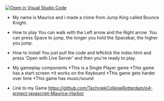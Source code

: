 [![Open in Visual Studio Code](https://classroom.github.com/assets/open-in-vscode-c66648af7eb3fe8bc4f294546bfd86ef473780cde1dea487d3c4ff354943c9ae.svg)](https://classroom.github.com/online_ide?assignment_repo_id=7999895&assignment_repo_type=AssignmentRepo)


- My name is Maurice and i made a clone from Jump King called Bounce    Knight.

- How to play
  You can walk with the Left arrow and the Right arrow. You can press Space to jump, the longer you hold the Spacebar, the higher you jump. 

- How to install
  You just pull the code and leftclick the index.html and press 'Open with Live Server' and then you're ready to play.

- My gameplay components 
  *This is a Single Player game
  *This game has a start screen
  *It works on the Keyboard
  *This game gets harder over time
  *This game has music/sound
  
- Link to my Game
  https://github.com/TechniekCollegeRotterdam/p4-project-javascript-Maurice-Harbor